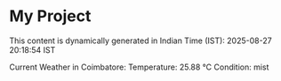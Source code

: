 # My Project

This content is dynamically generated in Indian Time (IST): 2025-08-27 20:18:54 IST


Current Weather in Coimbatore:
Temperature: 25.88 °C
Condition: mist
